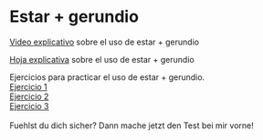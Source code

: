 # Estar + gerundio

<a href="https://sh.edupool.de/search?func=playlist&standort=IQSH&list=3881">Video explicativo</a> sobre el uso de estar + gerundio <br>

<a href="https://hirsch.next-cloud.org/index.php/s/fjfbkAdwgeYQ9pt">Hoja explicativa</a> sobre el uso de estar + gerundio <br>


Ejercicios para practicar el uso de estar + gerundio.
<br>
<a href="https://h5p.org/node/507061">Ejercicio 1</a> <br>
<a href="https://h5p.org/node/507069">Ejercicio 2</a> <br>
<a href="https://espanol.lingolia.com/de/grammatik/zeitformen/estar-gerundio/uebungen">Ejercicio 3</a> <br>
<br>
Fuehlst du dich sicher? Dann mache jetzt den Test bei mir vorne!
